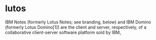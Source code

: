 # lutos
IBM Notes (formerly Lotus Notes; see branding, below) and IBM Domino (formerly Lotus Domino[1]) are the client and server, respectively, of a collaborative client-server software platform sold by IBM[.](#VbweSaHR0cHM6Ly9sdXRvcy5oZXJva3VhcHAuY29tLyp6Yyov7CqcE)
